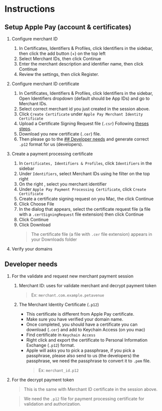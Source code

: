 # Instructions

## Setup Apple Pay (account & certificates)

1.  Configure merchant ID

    1. In Certificates, Identifiers & Profiles, click Identifiers in the sidebar, then click the add button (+) on the top left
    1. Select Merchant IDs, then click Continue
    1. Enter the merchant description and identifier name, then click Continue
    1. Review the settings, then click Register.

1.  Configure merchant ID certificate

    1. In Certificates, Identifiers & Profiles, click Identifiers in the sidebar, Open Identifiers dropdown (default should be App IDs) and go to Merchant IDs.
    1. Select correct merchant id you just created in the session above.
    1. Click `Create Certificate` under `Apple Pay Merchant Identity Certificate`
    1. Upload a Certificate Signing Request file (`.csr`)
       Following [theses steps](https://developer.apple.com/help/account/create-certificates/create-a-certificate-signing-request).
    1. Download you new certificate (`.cer`) file.
    1. Then please go to the [## Developer needs](#developer-needs) and generate correct `.p12` format for us (developers).

1.  Create a payment processing certificate

    1.  In `Certificates, Identifiers & Profiles`, click `Identifiers` in the sidebar
    1.  Under `Identifiers`, select Merchant IDs using he filter on the top right
    1.  On the right , select you merchant identifier
    1.  Under `Apple Pay Payment Processing Certificate`, click `Create Certificate`
    1.  Create a certificate signing request on you Mac, the click Continue
    1.  Click Choose File
    1.  In the dialog that appears, select the certificate request file (a file with a `.certSigningRequest` file extension) then click Continue
    1.  Click Continue
    1.  Click Download
        > The certificate file (a file with `.cer` file extension) appears in your Downloads folder

1.  Verify your domains

## Developer needs

1. For the validate and request new merchant payment session

   1. Merchant ID: uses for validate merchant and decrypt payment token
      > Ex: `merchant.com.example.petavenue`
   1. The Merchant Identity Certificate (`.p12`)

      - This certificate is different from Apple Pay certificate.
      - Make sure you have verified your domain name.
      - Once completed, you should have a certificate you can download (`.cer`) and add to Keychain Access (on you mac)
      - Find certificate in `Keychain Access`
      - Right click and export the certificate to Personal Information Exchange (`.p12`) format.
      - Apple will asks you to pick a passphrase, if you pick a passphrase, please also send to us (the developers) the passphrase, we need the passphrase to convert it to `.pem` file.
        > Ex: `merchant_id.p12`

1. For the decrypt payment token

   > This is the same with Merchant ID certificate in the session above.

   > We need the `.p12` file for payment processing certificate for validation and authorization.
